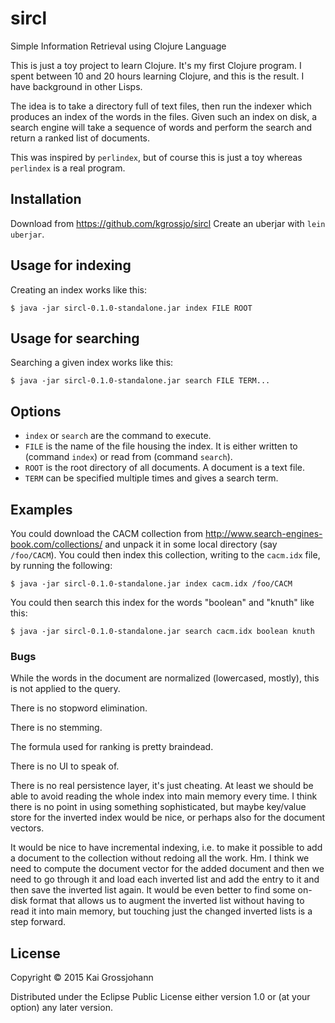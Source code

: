 # sircl

Simple Information Retrieval using Clojure Language

This is just a toy project to learn Clojure.  It's my first Clojure
program.  I spent between 10 and 20 hours learning Clojure, and this
is the result.  I have background in other Lisps.

The idea is to take a directory full of text files, then run the
indexer which produces an index of the words in the files.  Given such
an index on disk, a search engine will take a sequence of words and
perform the search and return a ranked list of documents.

This was inspired by `perlindex`, but of course this is just a toy
whereas `perlindex` is a real program.

## Installation

Download from https://github.com/kgrossjo/sircl
Create an uberjar with `lein uberjar`.

## Usage for indexing

Creating an index works like this:

    $ java -jar sircl-0.1.0-standalone.jar index FILE ROOT

## Usage for searching

Searching a given index works like this:

    $ java -jar sircl-0.1.0-standalone.jar search FILE TERM...

## Options

* `index` or `search` are the command to execute.
* `FILE` is the name of the file housing the index.
  It is either written to (command `index`) or read
  from (command `search`).
* `ROOT` is the root directory of all documents.
  A document is a text file.
* `TERM` can be specified multiple times and gives a
  search term.

## Examples

You could download the CACM collection from
http://www.search-engines-book.com/collections/ and unpack it in some
local directory (say `/foo/CACM`).  You could then index this
collection, writing to the `cacm.idx` file, by running the following:

    $ java -jar sircl-0.1.0-standalone.jar index cacm.idx /foo/CACM

You could then search this index for the words "boolean" and "knuth"
like this:

    $ java -jar sircl-0.1.0-standalone.jar search cacm.idx boolean knuth

### Bugs

While the words in the document are normalized (lowercased, mostly),
this is not applied to the query.

There is no stopword elimination.

There is no stemming.

The formula used for ranking is pretty braindead.

There is no UI to speak of.

There is no real persistence layer, it's just cheating.  At least we
should be able to avoid reading the whole index into main memory every
time.  I think there is no point in using something sophisticated, but
maybe key/value store for the inverted index would be nice, or perhaps
also for the document vectors.

It would be nice to have incremental indexing, i.e. to make it
possible to add a document to the collection without redoing all the
work.  Hm.  I think we need to compute the document vector for the
added document and then we need to go through it and load each
inverted list and add the entry to it and then save the inverted list
again.  It would be even better to find some on-disk format that
allows us to augment the inverted list without having to read it into
main memory, but touching just the changed inverted lists is a step
forward.


## License

Copyright © 2015 Kai Grossjohann

Distributed under the Eclipse Public License either version 1.0 or (at
your option) any later version.
